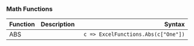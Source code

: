 ### Math Functions

Function|Description|Syntax 
---|:--:|---:
ABS || ```  c => ExcelFunctions.Abs(c["One"]) ```
